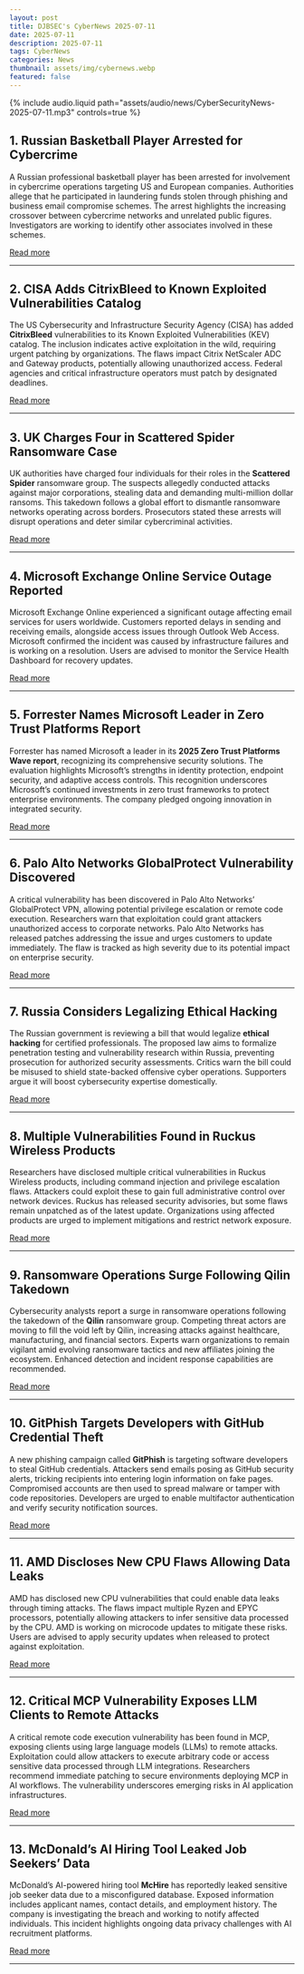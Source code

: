 ```yaml
---
layout: post
title: DJBSEC's CyberNews 2025-07-11
date: 2025-07-11
description: 2025-07-11
tags: CyberNews
categories: News
thumbnail: assets/img/cybernews.webp
featured: false
---
```


<div class="row mt-3">
    <div class="col-sm mt-3 mt-md-0">
        {% include audio.liquid path="assets/audio/news/CyberSecurityNews-2025-07-11.mp3" controls=true %}
    </div>
</div>

## 1. Russian Basketball Player Arrested for Cybercrime

A Russian professional basketball player has been arrested for involvement in cybercrime operations targeting US and European companies. Authorities allege that he participated in laundering funds stolen through phishing and business email compromise schemes. The arrest highlights the increasing crossover between cybercrime networks and unrelated public figures. Investigators are working to identify other associates involved in these schemes.

[Read more](https://cybersecuritynews.com/russian-basketball-player-arrested/)

---

## 2. CISA Adds CitrixBleed to Known Exploited Vulnerabilities Catalog

The US Cybersecurity and Infrastructure Security Agency (CISA) has added **CitrixBleed** vulnerabilities to its Known Exploited Vulnerabilities (KEV) catalog. The inclusion indicates active exploitation in the wild, requiring urgent patching by organizations. The flaws impact Citrix NetScaler ADC and Gateway products, potentially allowing unauthorized access. Federal agencies and critical infrastructure operators must patch by designated deadlines.

[Read more](https://go.theregister.com/feed/www.theregister.com/2025/07/10/cisa_citrixbleed_kev/)

---

## 3. UK Charges Four in Scattered Spider Ransomware Case

UK authorities have charged four individuals for their roles in the **Scattered Spider** ransomware group. The suspects allegedly conducted attacks against major corporations, stealing data and demanding multi-million dollar ransoms. This takedown follows a global effort to dismantle ransomware networks operating across borders. Prosecutors stated these arrests will disrupt operations and deter similar cybercriminal activities.

[Read more](https://krebsonsecurity.com/2025/07/uk-charges-four-in-scattered-spider-ransom-group/)

---

## 4. Microsoft Exchange Online Service Outage Reported

Microsoft Exchange Online experienced a significant outage affecting email services for users worldwide. Customers reported delays in sending and receiving emails, alongside access issues through Outlook Web Access. Microsoft confirmed the incident was caused by infrastructure failures and is working on a resolution. Users are advised to monitor the Service Health Dashboard for recovery updates.

[Read more](https://cybersecuritynews.com/microsoft-exchange-online-service-down/)

---

## 5. Forrester Names Microsoft Leader in Zero Trust Platforms Report

Forrester has named Microsoft a leader in its **2025 Zero Trust Platforms Wave report**, recognizing its comprehensive security solutions. The evaluation highlights Microsoft’s strengths in identity protection, endpoint security, and adaptive access controls. This recognition underscores Microsoft’s continued investments in zero trust frameworks to protect enterprise environments. The company pledged ongoing innovation in integrated security.

[Read more](https://www.microsoft.com/en-us/security/blog/2025/07/10/forrester-names-microsoft-a-leader-in-the-2025-zero-trust-platforms-wave-report/)

---

## 6. Palo Alto Networks GlobalProtect Vulnerability Discovered

A critical vulnerability has been discovered in Palo Alto Networks’ GlobalProtect VPN, allowing potential privilege escalation or remote code execution. Researchers warn that exploitation could grant attackers unauthorized access to corporate networks. Palo Alto Networks has released patches addressing the issue and urges customers to update immediately. The flaw is tracked as high severity due to its potential impact on enterprise security.

[Read more](https://cybersecuritynews.com/palo-alto-networks-globalprotect-vulnerability/)

---

## 7. Russia Considers Legalizing Ethical Hacking

The Russian government is reviewing a bill that would legalize **ethical hacking** for certified professionals. The proposed law aims to formalize penetration testing and vulnerability research within Russia, preventing prosecution for authorized security assessments. Critics warn the bill could be misused to shield state-backed offensive cyber operations. Supporters argue it will boost cybersecurity expertise domestically.

[Read more](https://go.theregister.com/feed/www.theregister.com/2025/07/10/russia_ethical_hacking_bill/)

---

## 8. Multiple Vulnerabilities Found in Ruckus Wireless Products

Researchers have disclosed multiple critical vulnerabilities in Ruckus Wireless products, including command injection and privilege escalation flaws. Attackers could exploit these to gain full administrative control over network devices. Ruckus has released security advisories, but some flaws remain unpatched as of the latest update. Organizations using affected products are urged to implement mitigations and restrict network exposure.

[Read more](https://cybersecuritynews.com/ruckus-wireless-vulnerabilities/)

---

## 9. Ransomware Operations Surge Following Qilin Takedown

Cybersecurity analysts report a surge in ransomware operations following the takedown of the **Qilin** ransomware group. Competing threat actors are moving to fill the void left by Qilin, increasing attacks against healthcare, manufacturing, and financial sectors. Experts warn organizations to remain vigilant amid evolving ransomware tactics and new affiliates joining the ecosystem. Enhanced detection and incident response capabilities are recommended.

[Read more](https://cybersecuritynews.com/ransomware-operations-surge-following-qilin/)

---

## 10. GitPhish Targets Developers with GitHub Credential Theft

A new phishing campaign called **GitPhish** is targeting software developers to steal GitHub credentials. Attackers send emails posing as GitHub security alerts, tricking recipients into entering login information on fake pages. Compromised accounts are then used to spread malware or tamper with code repositories. Developers are urged to enable multifactor authentication and verify security notification sources.

[Read more](https://cybersecuritynews.com/gitphish/)

---

## 11. AMD Discloses New CPU Flaws Allowing Data Leaks

AMD has disclosed new CPU vulnerabilities that could enable data leaks through timing attacks. The flaws impact multiple Ryzen and EPYC processors, potentially allowing attackers to infer sensitive data processed by the CPU. AMD is working on microcode updates to mitigate these risks. Users are advised to apply security updates when released to protect against exploitation.

[Read more](https://www.csoonline.com/article/4020192/amd-discloses-new-cpu-flaws-that-can-enable-data-leaks-via-timing-attacks.html)

---

## 12. Critical MCP Vulnerability Exposes LLM Clients to Remote Attacks

A critical remote code execution vulnerability has been found in MCP, exposing clients using large language models (LLMs) to remote attacks. Exploitation could allow attackers to execute arbitrary code or access sensitive data processed through LLM integrations. Researchers recommend immediate patching to secure environments deploying MCP in AI workflows. The vulnerability underscores emerging risks in AI application infrastructures.

[Read more](https://cybersecuritynews.com/critical-mcp-remote-vulnerability-exposes-llm-clients/)

---

## 13. McDonald’s AI Hiring Tool Leaked Job Seekers’ Data

McDonald’s AI-powered hiring tool **McHire** has reportedly leaked sensitive job seeker data due to a misconfigured database. Exposed information includes applicant names, contact details, and employment history. The company is investigating the breach and working to notify affected individuals. This incident highlights ongoing data privacy challenges with AI recruitment platforms.

[Read more](https://hackread.com/mcdonalds-ai-hiring-tool-mchire-leaked-job-seekers-data/)

---

